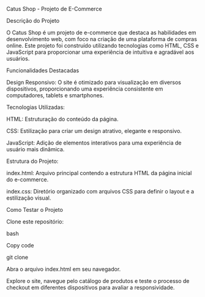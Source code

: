 Catus Shop - Projeto de E-Commerce

Descrição do Projeto

O Catus Shop é um projeto de e-commerce que destaca as habilidades em desenvolvimento web, com foco na criação de uma plataforma de compras online. Este projeto foi construído utilizando tecnologias como HTML, CSS e JavaScript para proporcionar uma experiência de intuitiva e agradável aos usuários.


Funcionalidades Destacadas

Design Responsivo: O site é otimizado para visualização em diversos dispositivos, proporcionando uma experiência consistente em computadores, tablets e smartphones.


Tecnologias Utilizadas:


HTML: Estruturação do conteúdo da página.

CSS: Estilização para criar um design atrativo, elegante e responsivo.

JavaScript: Adição de elementos interativos para uma experiência de usuário mais dinâmica.


Estrutura do Projeto:


index.html: Arquivo principal contendo a estrutura HTML da página inicial do e-commerce.

index.css: Diretório organizado com arquivos CSS para definir o layout e a estilização visual.

Como Testar o Projeto

Clone este repositório:

bash

Copy code

git clone 

Abra o arquivo index.html em seu navegador.

Explore o site, navegue pelo catálogo de produtos e teste o processo de checkout em diferentes dispositivos para avaliar a responsividade.

